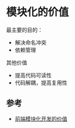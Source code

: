 # 模块化的价值

最主要的目的：

*   解决命名冲突
*   依赖管理

其他价值

*   提高代码可读性
*   代码解耦，提高复用性

## 参考

*   [前端模块化开发的价值](https://github.com/seajs/seajs/issues/547)